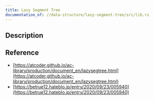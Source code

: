 ```yaml
---
title: Lazy Segment Tree
documentation_of: //data-structure/lazy-segment-tree/src/lib.rs
---
```


## Description

## Reference

- [https://atcoder.github.io/ac-library/production/document_en/lazysegtree.html](https://atcoder.github.io/ac-library/production/document_en/lazysegtree.html)
- [https://betrue12.hateblo.jp/entry/2020/09/23/005940](https://betrue12.hateblo.jp/entry/2020/09/23/005940)
